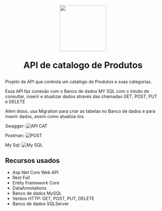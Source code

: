 <h1 align="center" >
    <img width="150" src=https://github.com/JenifferBitancort/APICatalogo/assets/137184265/15132e53-828e-4ef5-b708-9016e3dd5e94/>   
<p>API de catalogo de Produtos</p>
</h1>


Projeto de API que controla um catalógo de Produtos e suas categorias.

Essa API faz conexão com o Banco de dados MY SQL com o intuito de consultar, inserir e atualizar dados através das chamadas GET, POST, PUT e DELETE 

Além disso, usa Migration para criar as tabelas no Banco de dados e para inserir dados, assim como atualiza-los.

Swagger:
![API CAT](https://github.com/JenifferBitancort/APICatalogo/assets/137184265/1c6c4666-9427-4425-8291-b4996ce73382)

Postman:
![POST](https://github.com/JenifferBitancort/APICatalogo/assets/137184265/9c59b2c3-4afc-44f1-9c12-e9036be15afa)

My Sql:
![My SQL](https://github.com/JenifferBitancort/APICatalogo/assets/137184265/73964994-0a5b-417d-8da9-4d88ec33d143)


## Recursos usados
- Asp.Net Core Web API
- Rest Full
- Entity Framework Core
- DataAnnotations 
- Banco de dados MySQL
- Verbos HTTP: GET, POST, PUT, DELETE
- Banco de dados SQLServer


